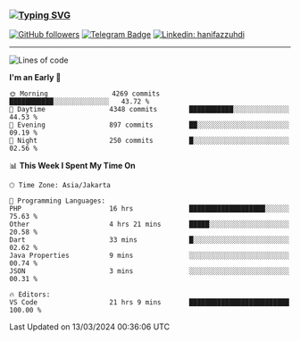 ### [![Typing SVG](https://readme-typing-svg.herokuapp.com?font=lato&size=22&lines=Hi+There+👋)](https://git.io/typing-svg) 

[![GitHub followers](https://img.shields.io/github/followers/hanifazzuhdi?label=Follow&style=social)](https://github.com/hanifazzuhdi/?tab=follow) 
[![Telegram Badge](https://img.shields.io/badge/-hanif0198-blue?style=social&logo=telegram&link=https://www.t.me/hanif0198/)](https://www.t.me/hanif0198/) 
[![Linkedin: hanifazzuhdi](https://img.shields.io/badge/-hanifazzuhdi-blue?style=flat-square&logo=Linkedin&logoColor=white&link=https://www.linkedin.com/in/hanif-az-zuhdi-69688019b/)](https://www.linkedin.com/in/hanif-az-zuhdi-69688019b/) 

<hr/>

<!--START_SECTION:waka-->
![Lines of code](https://img.shields.io/badge/From%20Hello%20World%20I%27ve%20Written-48.4%20million%20lines%20of%20code-blue)

**I'm an Early 🐤** 

```text
🌞 Morning                4269 commits        ███████████░░░░░░░░░░░░░░   43.72 % 
🌆 Daytime                4348 commits        ███████████░░░░░░░░░░░░░░   44.53 % 
🌃 Evening                897 commits         ██░░░░░░░░░░░░░░░░░░░░░░░   09.19 % 
🌙 Night                  250 commits         █░░░░░░░░░░░░░░░░░░░░░░░░   02.56 % 
```


📊 **This Week I Spent My Time On** 

```text
🕑︎ Time Zone: Asia/Jakarta

💬 Programming Languages: 
PHP                      16 hrs              ███████████████████░░░░░░   75.63 % 
Other                    4 hrs 21 mins       █████░░░░░░░░░░░░░░░░░░░░   20.58 % 
Dart                     33 mins             █░░░░░░░░░░░░░░░░░░░░░░░░   02.62 % 
Java Properties          9 mins              ░░░░░░░░░░░░░░░░░░░░░░░░░   00.74 % 
JSON                     3 mins              ░░░░░░░░░░░░░░░░░░░░░░░░░   00.31 % 

🔥 Editors: 
VS Code                  21 hrs 9 mins       █████████████████████████   100.00 % 
```


 Last Updated on 13/03/2024 00:36:06 UTC
<!--END_SECTION:waka-->
